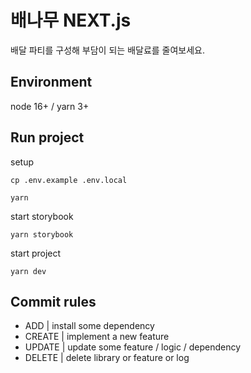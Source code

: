 # 배나무 NEXT.js
배달 파티를 구성해 부담이 되는 배달료를 줄여보세요.

## Environment
node 16+ / yarn 3+

## Run project

setup

```
cp .env.example .env.local

yarn
```

start storybook

```
yarn storybook
```

start project

```
yarn dev
```

## Commit rules
* ADD | install some dependency
* CREATE | implement a new feature
* UPDATE | update some feature / logic / dependency
* DELETE | delete library or feature or log